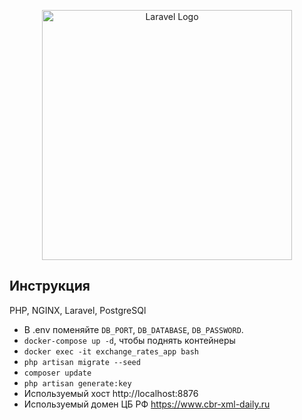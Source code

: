 <p align="center"><a href="https://laravel.com" target="_blank"><img src="https://raw.githubusercontent.com/laravel/art/master/logo-lockup/5%20SVG/2%20CMYK/1%20Full%20Color/laravel-logolockup-cmyk-red.svg" width="400" alt="Laravel Logo"></a></p>


## Инструкция
PHP, NGINX, Laravel, PostgreSQl
 - В .env поменяйте `DB_PORT`, `DB_DATABASE`, `DB_PASSWORD`.
 - `docker-compose up -d`, чтобы поднять контейнеры
 - `docker exec -it exchange_rates_app bash`
 - `php artisan migrate --seed`
 - `composer update`
 - `php artisan generate:key`
 - Используемый хост http://localhost:8876
 - Используемый домен ЦБ РФ https://www.cbr-xml-daily.ru


